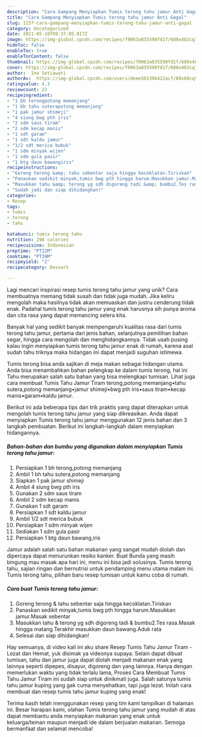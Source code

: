 ```yaml
---
description: "Cara Gampang Menyiapkan Tumis terong tahu jamur Anti Gagal"
title: "Cara Gampang Menyiapkan Tumis terong tahu jamur Anti Gagal"
slug: 1237-cara-gampang-menyiapkan-tumis-terong-tahu-jamur-anti-gagal
category: Uncategorized
date: 2021-05-10T09:37:05.817Z
image: https://img-global.cpcdn.com/recipes/f0063a035590fd1f/680x482cq70/tumis-terong-tahu-jamur-foto-resep-utama.jpg
hideToc: false
enableToc: true
enableTocContent: false
thumbnail: https://img-global.cpcdn.com/recipes/f0063a035590fd1f/680x482cq70/tumis-terong-tahu-jamur-foto-resep-utama.jpg
cover: https://img-global.cpcdn.com/recipes/f0063a035590fd1f/680x482cq70/tumis-terong-tahu-jamur-foto-resep-utama.jpg
author:  Ine Setiawati
authorAv:  https://img-global.cpcdn.com/users/deee56539b412acf/60x60cq50/avatar.jpg
ratingvalue: 4.3
reviewcount: 23
recipeingredient:
- "1 bh terongpotong memanjang"
- "1 bh tahu suterapotong memanjang"
- "1 pak jamur shimeji"
- "4 siung bwg pth iris"
- "2 sdm saus tiram"
- "2 sdm kecap manis"
- "1 sdt garam"
- "1 sdt kaldu jamur"
- "1/2 sdt merica bubuk"
- "1 sdm minyak wijen"
- "1 sdm gula pasir"
- "1 btg daun bawangiris"
recipeinstructions:
- "Goreng terong &amp; tahu sebentar saja hingga kecoklatan.Tiriskan"
- "Panaskan sedikit minyak,tumis bwg pth hingga harum.Masukkan jamur.Masak sebentar"
- "Masukkan tahu &amp; terong yg sdh digoreng tadi &amp; bumbu2.Tes rasa.Masak hingga matang.Terakhir masukkan daun bawang.Aduk rata"
- "Sudah jadi dan siap dihidangkan!"
categories:
- Resep
tags:
- tumis
- terong
- tahu

katakunci: tumis terong tahu 
nutrition: 298 calories
recipecuisine: Indonesian
preptime: "PT22M"
cooktime: "PT39M"
recipeyield: "2"
recipecategory: Dessert

---
```



Lagi mencari inspirasi resep tumis terong tahu jamur yang unik? Cara membuatnya memang tidak susah dan tidak juga mudah. Jika keliru mengolah maka hasilnya tidak akan memuaskan dan justru cenderung tidak enak. Padahal tumis terong tahu jamur yang enak harusnya sih punya aroma dan cita rasa yang dapat memancing selera kita.


Banyak hal yang sedikit banyak mempengaruhi kualitas rasa dari tumis terong tahu jamur, pertama dari jenis bahan, selanjutnya pemilihan bahan segar, hingga cara mengolah dan menghidangkannya. Tidak usah pusing kalau ingin menyiapkan tumis terong tahu jamur enak di rumah, karena asal sudah tahu triknya maka hidangan ini dapat menjadi suguhan istimewa.

Tumis terong bisa anda sajikan di meja makan sebagai hidangan utama. Anda bisa menambahkan bahan pelengkap ke dalam tumis terong, hal ini Tahu merupakan salah satu bahan yang bisa melengkapi tumisan. Lihat juga cara membuat Tumis Tahu Jamur Tiram terong,potong memanjang•tahu sutera,potong memanjang•jamur shimeji•bwg pth iris•saus tiram•kecap manis•garam•kaldu jamur.


Berikut ini ada beberapa tips dan trik praktis yang dapat diterapkan untuk mengolah tumis terong tahu jamur yang siap dikreasikan. Anda dapat menyiapkan Tumis terong tahu jamur menggunakan 12 jenis bahan dan 3 langkah pembuatan. Berikut ini langkah-langkah dalam menyiapkan hidangannya.

<!--inarticleads1-->

##### Bahan-bahan dan bumbu yang digunakan dalam menyiapkan Tumis terong tahu jamur:

1. Persiapkan 1 bh terong,potong memanjang
1. Ambil 1 bh tahu sutera,potong memanjang
1. Siapkan 1 pak jamur shimeji
1. Ambil 4 siung bwg pth iris
1. Gunakan 2 sdm saus tiram
1. Ambil 2 sdm kecap manis
1. Gunakan 1 sdt garam
1. Persiapkan 1 sdt kaldu jamur
1. Ambil 1/2 sdt merica bubuk
1. Persiapkan 1 sdm minyak wijen
1. Sediakan 1 sdm gula pasir
1. Persiapkan 1 btg daun bawang,iris


Jamur adalah salah satu bahan makanan yang sangat mudah diolah dan dipercaya dapat menurunkan resiko kanker. Buat Bunda yang masih bingung mau masak apa hari ini, menu ini bisa jadi solusinya. Tumis terong tahu, sajian ringan dan bernutrisi untuk pendamping menu utama malam ini. Tumis terong tahu, pilihan baru resep tumisan untuk kamu coba di rumah. 

<!--inarticleads2-->

##### Cara buat Tumis terong tahu jamur:

1. Goreng terong &amp; tahu sebentar saja hingga kecoklatan.Tiriskan
1. Panaskan sedikit minyak,tumis bwg pth hingga harum.Masukkan jamur.Masak sebentar
1. Masukkan tahu &amp; terong yg sdh digoreng tadi &amp; bumbu2.Tes rasa.Masak hingga matang.Terakhir masukkan daun bawang.Aduk rata
1. Selesai dan siap dihidangkan!

Hay semuanya, di video kali ini aku share Resep Tumis Tahu Jamur Tiram - Lezat dan Hemat, yuk disimak ya videonya supaya. Selain dapat dibuat tumisan, tahu dan jamur juga dapat diolah menjadi makanan enak yang lainnya seperti dipepes, disayur, digoreng dan yang lainnya. Hanya dengan memerlukan waktu yang tidak terlalu lama, Proses Cara Membuat Tumis Tahu Jamur Tiram ini sudah siap untuk dinikmati juga. Salah satunya tumis tahu jamur kuping yang gak cuma menyehatkan, tapi juga lezat. Inilah cara membuat dan resep tumis tahu jamur kuping yang enak! 

Terima kasih telah menggunakan resep yang tim kami tampilkan di halaman ini. Besar harapan kami, olahan Tumis terong tahu jamur yang mudah di atas dapat membantu anda menyiapkan makanan yang enak untuk keluarga/teman maupun menjadi ide dalam berjualan makanan. Semoga bermanfaat dan selamat mencoba!
